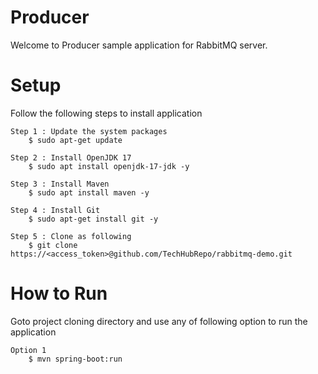 # Producer
Welcome to Producer sample application for RabbitMQ server.

# Setup
Follow the following steps to install application

	Step 1 : Update the system packages
		$ sudo apt-get update
		
	Step 2 : Install OpenJDK 17
		$ sudo apt install openjdk-17-jdk -y
		
	Step 3 : Install Maven
		$ sudo apt install maven -y
		
	Step 4 : Install Git
		$ sudo apt-get install git -y
		
	Step 5 : Clone as following
		$ git clone https://<access_token>@github.com/TechHubRepo/rabbitmq-demo.git
			
			
# How to Run
Goto project cloning directory and use any of following option to run the application

	Option 1
		$ mvn spring-boot:run
